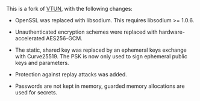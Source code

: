 This is a fork of [VTUN](http://vtun.sourceforge.net/), with the
following changes:

* OpenSSL was replaced with libsodium. This requires libsodium >= 1.0.6.

* Unauthenticated encryption schemes were replaced with hardware-accelerated
AES256-GCM.

* The static, shared key was replaced by an ephemeral keys exchange with
Curve25519. The PSK is now only used to sign ephemeral public keys and
parameters.

* Protection against replay attacks was added.

* Passwords are not kept in memory, guarded memory allocations are
used for secrets.
